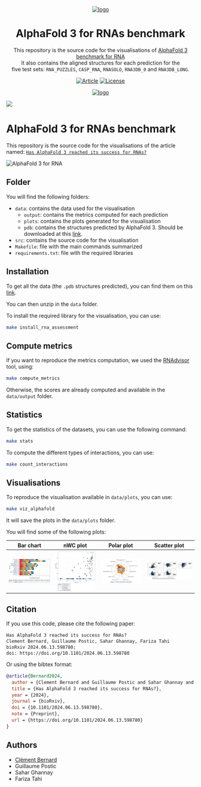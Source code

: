 <div align="center">
<a href="https://doi.org/10.1093/nargab/lqae048" target="_blank" title="Go to article"><img width="500px" alt="logo" src="data/plots/img/graphical_abstract.png"></a>
<a name="readme-top"></a>

# AlphaFold 3 for RNAs benchmark

This repository is the source code for the visualisations of [AlphaFold 3 benchmark for RNA](https://evryrna.ibisc.univ-evry.fr/evryrna/alphafold3)
<br> It also contains the aligned structures for each prediction for the <br> five test sets: `RNA_PUZZLES`, `CASP_RNA`, `RNASOLO`, `RNA3DB_0` and `RNA3DB_LONG`.

[![Article][article_img]][article_url]
[![License][repo_license_img]][repo_license_url]


<a href="https://www.biorxiv.org/content/10.1101/2024.06.13.598780v2" target="_blank" title="Go to article"><img width="400px" alt="logo" src="src/assets/img/video3d.gif"></a>
<a name="readme-top"></a>



</div>

![](data/plots/img/alphafold3_best_worst.png)


# AlphaFold 3 for RNAs benchmark

This repository is the source code for the visualisations of the article named: [`Has AlphaFold 3 reached its success for RNAs?`](https://www.biorxiv.org/content/10.1101/2024.06.13.598780v2)

![AlphaFold 3 for RNA](data/plots/img/graphical_abstract.png)

## Folder

You will find the following folders:
- `data`: contains the data used for the visualisation
  - `output`: contains the metrics computed for each prediction
  - `plots`: contains the plots generated for the visualisation
  - `pdb`: contains the structures predicted by AlphaFold 3. Should be downloaded at this [link](https://drive.google.com/file/d/1OR7Gol0hjB-CfyR9DpzCa8mHq81miW5Q/view?usp=sharing). 
- `src`: contains the source code for the visualisation
- `Makefile`: file with the main commands summarized
- `requirements.txt`: file with the required libraries

## Installation

To get all the data (the `.pdb` structures predicted), you can find them on this [link](https://drive.google.com/file/d/1OR7Gol0hjB-CfyR9DpzCa8mHq81miW5Q/view?usp=sharing). 

You can then unzip in the `data` folder. 

To install the required library for the visualisation, you can use:

```bash
make install_rna_assessment
```

## Compute metrics

If you want to reproduce the metrics computation, we used the [RNAdvisor](https://github.com/EvryRNA/rnadvisor) tool, using:

```bash
make compute_metrics
```

Otherwise, the scores are already computed and available in the `data/output` folder.

## Statistics

To get the statistics of the datasets, you can use the following command:

```bash
make stats
```

To compute the different types of interactions, you can use:

```bash
make count_interactions
```


## Visualisations

To reproduce the visualisation available in `data/plots`, you can use:

```bash
make viz_alphafold
```

It will save the plots in the `data/plots` folder.

You will find some of the following plots:

Bar chart       |  nWC plot |                   Polar plot                   | Scatter plot
:---:|:---:|:---:|:---:|
![](data/plots/bar/RNA-Puzzles.png) | ![](data/plots/nwc/INF-WC_INF-NWC_by_RMSD.png) | ![](data/plots/polar/all_inf_interactions.png) | ![](data/plots/scatter/main_metrics_vs_seq_len.png) | 


## Citation


If you use this code, please cite the following paper:

```
Has AlphaFold 3 reached its success for RNAs?
Clement Bernard, Guillaume Postic, Sahar Ghannay, Fariza Tahi
bioRxiv 2024.06.13.598780; 
doi: https://doi.org/10.1101/2024.06.13.598780
```

Or using the bibtex format:

```bibtex
@article{Bernard2024,
  author = {Clement Bernard and Guillaume Postic and Sahar Ghannay and Fariza Tahi},
  title = {Has AlphaFold 3 reached its success for RNAs?},
  year = {2024},
  journal = {bioRxiv},
  doi = {10.1101/2024.06.13.598780},
  note = {Preprint},
  url = {https://doi.org/10.1101/2024.06.13.598780}
}
```

## Authors

- [Clément Bernard](https://github.com/clementbernardd)
- Guillaume Postic
- Sahar Ghannay
- Fariza Tahi

<!-- Links -->

[article_img]: https://img.shields.io/badge/BioRxiv-Article-blue?style=for-the-badge&logo=none
[article_url]: https://www.biorxiv.org/content/10.1101/2024.06.13.598780v2
[repo_license_img]: https://img.shields.io/badge/license-Apache_2.0-red?style=for-the-badge&logo=none
[repo_license_url]: https://github.com/EvryRNA/alphafold3_for_rna/blob/main

